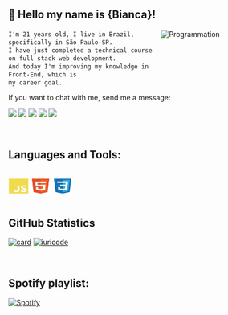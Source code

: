 
## 🧡 Hello my name is <strong>{Bianca}!</strong>
<img align="right" src="https://i.giphy.com/media/LmNwrBhejkK9EFP504/200w.webp" alt="Programmation" width="200" />

```
I'm 21 years old, I live in Brazil, specifically in São Paulo-SP.
I have just completed a technical course on full stack web development.
And today I'm improving my knowledge in Front-End, which is
my career goal.

```

If you want to chat with me, send me a message:

<p align="left">
  <a href="#" alt="Gmail">
  <img src="https://img.shields.io/badge/-Gmail-FF0000?style=flat-square&labelColor=FF0000&logo=gmail&logoColor=white&link=LINK-DO-SEU-EMAIL" /></a>

  <a href="https://www.linkedin.com/in/b1aaanca/" alt="Linkedin">
  <img src="https://img.shields.io/badge/-Linkedin-0e76a8?style=flat-square&logo=Linkedin&logoColor=white&link=LINK-DO-SEU-LINKEDIN" /></a>

  <a href="https://api.whatsapp.com/send/?phone=14015268771&text&app_absent=0" alt="WhatsApp">
  <img src="https://img.shields.io/badge/-WhatsApp-25d366?style=flat-square&labelColor=25d366&logo=whatsapp&logoColor=white&link=API-DO-SEU-WHATSAPP"/></a>

  <a href="https://www.facebook.com/biancadosanjos.2017" alt="Facebook">
  <img src="https://img.shields.io/badge/-Facebook-3b5998?style=flat-square&labelColor=3b5998&logo=facebook&logoColor=white&link=LINK-DO-SEU-FACEBOOK"/></a>

  <a href="https://www.instagram.com/b1aaanca_/?hl=pt-br" alt="Instagram">
  <img src="https://img.shields.io/badge/-Instagram-DF0174?style=flat-square&labelColor=DF0174&logo=instagram&logoColor=white&link=LINK-DO-SEU-INSTAGRAM"/></a>
</p>  
<br>

## **Languages ​​and Tools:** 

<div style="display: inline_block"><br>
  <img align="center" alt="Rafa-Js" height="30" width="40" src="https://raw.githubusercontent.com/devicons/devicon/master/icons/javascript/javascript-plain.svg">
  <img align="center" alt="Rafa-HTML" height="30" width="40" src="https://raw.githubusercontent.com/devicons/devicon/master/icons/html5/html5-original.svg">
  <img align="center" alt="Rafa-CSS" height="30" width="40" src="https://raw.githubusercontent.com/devicons/devicon/master/icons/css3/css3-original.svg">
</div><br>

## **GitHub Statistics**

[![card](https://github-readme-stats.vercel.app/api?username=b1aaanca&theme=gruvbox)](https://github.com/b1aaanca/)
[![iuricode](https://github-readme-stats.vercel.app/api/top-langs/?username=b1aaanca&hide=html&layout=compact=true&theme=gruvbox)](https://github.com/b1aaanca/)

<br>

## **Spotify playlist:** 

[![Spotify](https://github-readme-remake.vercel.app/api/spotify)](https://open.spotify.com/user/31vegweu425nc5dhkxlscwiudelu)
<br/>



